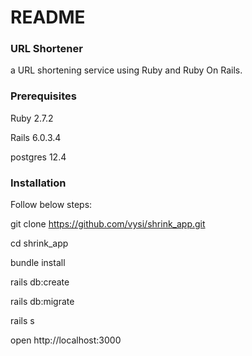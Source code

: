 # README

### URL Shortener
a URL shortening service using Ruby and Ruby On Rails.

### Prerequisites
Ruby 2.7.2

Rails 6.0.3.4

postgres 12.4

### Installation
Follow below steps:

git clone https://github.com/vysi/shrink_app.git

cd shrink_app

bundle install

rails db:create

rails db:migrate

rails s

open http://localhost:3000
